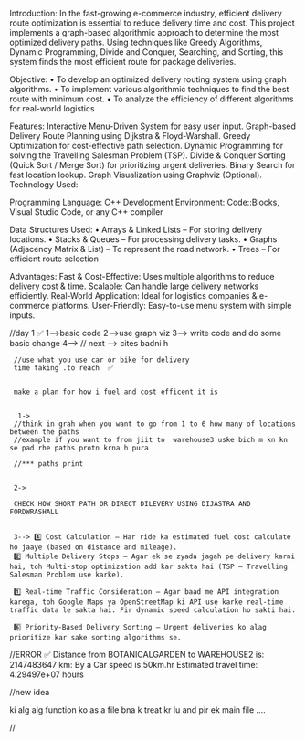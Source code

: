 Introduction:
In the fast-growing e-commerce industry, efficient delivery route optimization is essential to reduce delivery time and cost. This project implements a graph-based algorithmic approach to determine the most optimized delivery paths. Using techniques like Greedy Algorithms, Dynamic Programming, Divide and Conquer, Searching, and Sorting, this system finds the most efficient route for package deliveries.

Objective: 
•	To develop an optimized delivery routing system using graph algorithms.
•	To implement various algorithmic techniques to find the best route with minimum cost.
•	To analyze the efficiency of different algorithms for real-world logistics

Features: 
Interactive Menu-Driven System for easy user input.
Graph-based Delivery Route Planning using Dijkstra & Floyd-Warshall.
Greedy Optimization for cost-effective path selection.
Dynamic Programming for solving the Travelling Salesman Problem (TSP).
Divide & Conquer Sorting (Quick Sort / Merge Sort) for prioritizing urgent deliveries.
Binary Search for fast location lookup.
Graph Visualization using Graphviz (Optional).
Technology Used: 

Programming Language: C++ 
Development Environment: Code::Blocks, Visual Studio Code, or any C++ compiler 

Data Structures Used:
•	Arrays & Linked Lists – For storing delivery locations.
•	Stacks & Queues – For processing delivery tasks.
•	Graphs (Adjacency Matrix & List) – To represent the road network.
•	Trees – For efficient route selection

 Advantages:
Fast & Cost-Effective: Uses multiple algorithms to reduce delivery cost & time.
 Scalable: Can handle large delivery networks efficiently.
 Real-World Application: Ideal for logistics companies & e-commerce platforms.
User-Friendly: Easy-to-use menu system with simple inputs.




//day 1 ✅
 1-->basic code
 2-->use graph viz 
 3--> write code and do some basic change 
 4-->
 //
 next --> cites badni h 
     
     //use what you use car or bike for delivery 
     time taking .to reach  ✅


     make a plan for how i fuel and cost efficent it is 


      1->
     //think in grah when you want to go from 1 to 6 how many of locations  between the paths 
     //example if you want to from jiit to  warehouse3 uske bich m kn kn se pad rhe paths protn krna h pura 

     //*** paths print 


     2->

     CHECK HOW SHORT PATH OR DIRECT DILEVERY USING DIJASTRA AND FORDWRASHALL 


     3--> 4️⃣ Cost Calculation – Har ride ka estimated fuel cost calculate ho jaaye (based on distance and mileage).
     2️⃣ Multiple Delivery Stops – Agar ek se zyada jagah pe delivery karni hai, toh Multi-stop optimization add kar sakta hai (TSP – Travelling Salesman Problem use karke).

     1️⃣ Real-time Traffic Consideration – Agar baad me API integration karega, toh Google Maps ya OpenStreetMap ki API use karke real-time traffic data le sakta hai. Fir dynamic speed calculation ho sakti hai.

     6️⃣ Priority-Based Delivery Sorting – Urgent deliveries ko alag prioritize kar sake sorting algorithms se.


//ERROR ✅
Distance from BOTANICALGARDEN to WAREHOUSE2 is: 2147483647 km:
By a  Car speed is:50km.hr
Estimated travel time: 4.29497e+07 hours



//new idea 

ki alg alg function ko as a file bna k treat kr lu 
and pir ek main file ....



//
    

      